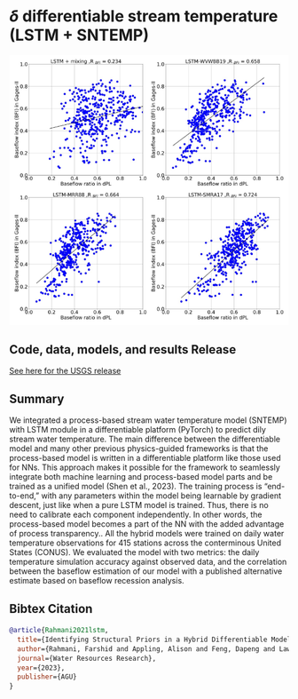 # $\delta$ differentiable stream temperature (LSTM + SNTEMP)
![Alt text](../assets/project-figures/Fig5_Rahmani2023.PNG)

## Code, data, models, and results Release

[See here for the USGS release](https://doi.org/10.5066/P9UDDHVD)

## Summary

We integrated a process-based stream water temperature model (SNTEMP) with LSTM module in a differentiable platform (PyTorch) to predict dily stream water temperature. The main difference between the differentiable model and many other previous physics-guided frameworks is that the process-based model is written in a differentiable platform like those used for NNs. This approach makes it possible for the framework to seamlessly integrate both machine learning and process-based model parts and be trained as a unified model (Shen et al., 2023). The training process is “end-to-end,” with any parameters within the model being learnable by gradient descent, just like when a pure LSTM model is trained. Thus, there is no need to calibrate each component independently. In other words, the process-based model becomes a part of the NN with the added advantage of process transparency..
All the hybrid models were trained on daily water temperature observations for 415 stations across the conterminous United States (CONUS). We evaluated the model with two metrics: the daily temperature simulation accuracy against observed data, and the correlation between the baseflow estimation of our model with a published alternative estimate based on baseflow recession analysis. 

## Bibtex Citation


```bibtex
@article{Rahmani2021lstm,
  title={Identifying Structural Priors in a Hybrid Differentiable Model for Stream Water Temperature Modeling},
  author={Rahmani, Farshid and Appling, Alison and Feng, Dapeng and Lawson, Kathryn and Shen, Chaopeng},
  journal={Water Resources Research},
  year={2023},
  publisher={AGU}
}
```
